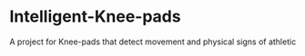 # Intelligent-Knee-pads
A project for Knee-pads that detect movement and physical signs of athletic
